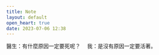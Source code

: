 ```yaml
---
title: Note
layout: default
open_heart: true
date: 2023-07-06 12:38
---
```


醫生：有什麼原因一定要死呢？
　我：是沒有原因一定要活著。
